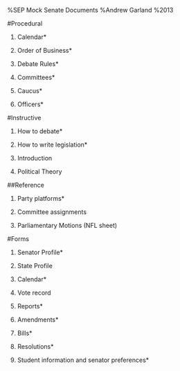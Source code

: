 %SEP Mock Senate Documents
%Andrew Garland
%2013

#Procedural

1. Calendar*

2. Order of Business*

3. Debate Rules*

4. Committees*

5. Caucus*

6. Officers*


#Instructive

1. How to debate*

2. How to write legislation*

3. Introduction

4. Political Theory



##Reference

1. Party platforms*

2. Committee assignments

3. Parliamentary Motions (NFL sheet)

#Forms

1. Senator Profile*

2. State Profile

3. Calendar*

4. Vote record

5. Reports*

6. Amendments*

7. Bills*

8. Resolutions*

9. Student information and senator preferences*

